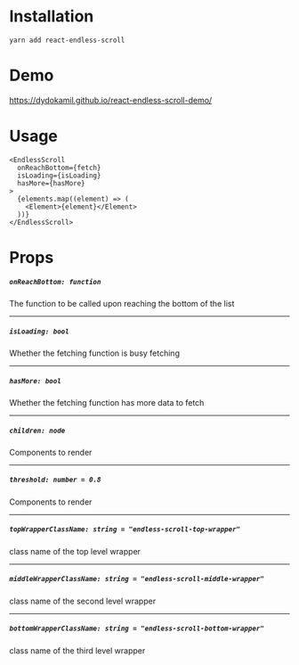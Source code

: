 # Installation

    yarn add react-endless-scroll

# Demo

https://dydokamil.github.io/react-endless-scroll-demo/

# Usage

    <EndlessScroll
      onReachBottom={fetch}
      isLoading={isLoading}
      hasMore={hasMore}
    >
      {elements.map((element) => (
        <Element>{element}</Element>
      ))}
    </EndlessScroll>

# Props

##### `onReachBottom: function`

The function to be called upon reaching the bottom of the list

---

##### `isLoading: bool`

Whether the fetching function is busy fetching

---

##### `hasMore: bool`

Whether the fetching function has more data to fetch

---

##### `children: node`

Components to render

---

##### `threshold: number = 0.8`

Components to render

---

##### `topWrapperClassName: string = "endless-scroll-top-wrapper"`

class name of the top level wrapper

---

##### `middleWrapperClassName: string = "endless-scroll-middle-wrapper"`

class name of the second level wrapper

---

##### `bottomWrapperClassName: string = "endless-scroll-bottom-wrapper"`

class name of the third level wrapper
